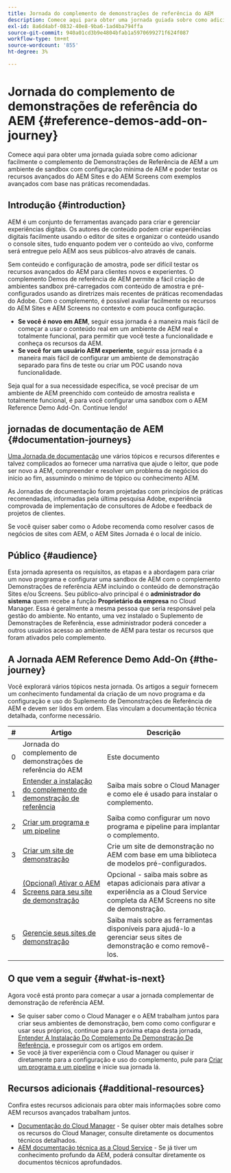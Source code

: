 ```yaml
---
title: Jornada do complemento de demonstrações de referência do AEM
description: Comece aqui para obter uma jornada guiada sobre como adicionar facilmente o complemento de Demonstrações de Referência de AEM a um ambiente de sandbox com configuração mínima de AEM e poder testar os recursos avançados de AEM com exemplos avançados com base nas práticas recomendadas.
exl-id: 8a6d4abf-0832-40e8-9ba6-1ad4ba794ffa
source-git-commit: 940a01cd3b9e4804bfab1a5970699271f624f087
workflow-type: tm+mt
source-wordcount: '855'
ht-degree: 3%

---
```


# Jornada do complemento de demonstrações de referência do AEM {#reference-demos-add-on-journey}

Comece aqui para obter uma jornada guiada sobre como adicionar facilmente o complemento de Demonstrações de Referência de AEM a um ambiente de sandbox com configuração mínima de AEM e poder testar os recursos avançados do AEM Sites e do AEM Screens com exemplos avançados com base nas práticas recomendadas.

## Introdução {#introduction}

AEM é um conjunto de ferramentas avançado para criar e gerenciar experiências digitais. Os autores de conteúdo podem criar experiências digitais facilmente usando o editor de sites e organizar o conteúdo usando o console sites, tudo enquanto podem ver o conteúdo ao vivo, conforme será entregue pelo AEM aos seus públicos-alvo através de canais.

Sem conteúdo e configuração de amostra, pode ser difícil testar os recursos avançados do AEM para clientes novos e experientes. O complemento Demos de referência de AEM permite a fácil criação de ambientes sandbox pré-carregados com conteúdo de amostra e pré-configurados usando as diretrizes mais recentes de práticas recomendadas do Adobe. Com o complemento, é possível avaliar facilmente os recursos do AEM Sites e AEM Screens no contexto e com pouca configuração.

* **Se você é novo em AEM**, seguir essa jornada é a maneira mais fácil de começar a usar o conteúdo real em um ambiente de AEM real e totalmente funcional, para permitir que você teste a funcionalidade e conheça os recursos da AEM.
* **Se você for um usuário AEM experiente**, seguir essa jornada é a maneira mais fácil de configurar um ambiente de demonstração separado para fins de teste ou criar um POC usando nova funcionalidade.

Seja qual for a sua necessidade específica, se você precisar de um ambiente de AEM preenchido com conteúdo de amostra realista e totalmente funcional, é para você configurar uma sandbox com o AEM Reference Demo Add-On. Continue lendo!

## jornadas de documentação de AEM {#documentation-journeys}

[Uma Jornada de documentação](/help/journey-documentation/documentation-journeys.md) une vários tópicos e recursos diferentes e talvez complicados ao fornecer uma narrativa que ajude o leitor, que pode ser novo a AEM, compreender e resolver um problema de negócios do início ao fim, assumindo o mínimo de tópico ou conhecimento AEM.

As Jornadas de documentação foram projetadas com princípios de práticas recomendadas, informadas pela última pesquisa Adobe, experiência comprovada de implementação de consultores de Adobe e feedback de projetos de clientes.

Se você quiser saber como o Adobe recomenda como resolver casos de negócios de sites com AEM, o AEM Sites Jornada é o local de início.

## Público {#audience}

Esta jornada apresenta os requisitos, as etapas e a abordagem para criar um novo programa e configurar uma sandbox de AEM com o complemento Demonstrações de referência AEM incluindo o conteúdo de demonstração Sites e/ou Screens. Seu público-alvo principal é o **administrador do sistema** quem recebe a função **Proprietário da empresa** no Cloud Manager. Essa é geralmente a mesma pessoa que seria responsável pela gestão do ambiente. No entanto, uma vez instalado o Suplemento de Demonstrações de Referência, esse administrador poderá conceder a outros usuários acesso ao ambiente de AEM para testar os recursos que foram ativados pelo complemento.

## A Jornada AEM Reference Demo Add-On {#the-journey}

Você explorará vários tópicos nesta jornada. Os artigos a seguir fornecem um conhecimento fundamental da criação de um novo programa e da configuração e uso do Suplemento de Demonstrações de Referência de AEM e devem ser lidos em ordem. Elas vinculam a documentação técnica detalhada, conforme necessário.

| # | Artigo | Descrição |
|---|---|---|
| 0 | Jornada do complemento de demonstrações de referência do AEM | Este documento |
| 1 | [Entender a instalação do complemento de demonstração de referência](installation.md) | Saiba mais sobre o Cloud Manager e como ele é usado para instalar o complemento. |
| 2 | [Criar um programa e um pipeline](create-program.md) | Saiba como configurar um novo programa e pipeline para implantar o complemento. |
| 3 | [Criar um site de demonstração](create-site.md) | Crie um site de demonstração no AEM com base em uma biblioteca de modelos pré-configurados. |
| 4 | [(Opcional) Ativar o AEM Screens para seu site de demonstração](screens.md) | Opcional - saiba mais sobre as etapas adicionais para ativar a experiência as a Cloud Service completa da AEM Screens no site de demonstração. |
| 5 | [Gerencie seus sites de demonstração](manage.md) | Saiba mais sobre as ferramentas disponíveis para ajudá-lo a gerenciar seus sites de demonstração e como removê-los. |

## O que vem a seguir {#what-is-next}

Agora você está pronto para começar a usar a jornada complementar de demonstração de referência AEM.

* Se quiser saber como o Cloud Manager e o AEM trabalham juntos para criar seus ambientes de demonstração, bem como como configurar e usar seus próprios, continue para a próxima etapa desta jornada, [Entender A Instalação Do Complemento De Demonstração De Referência,](installation.md) e prosseguir com os artigos em ordem.
* Se você já tiver experiência com o Cloud Manager ou quiser ir diretamente para a configuração e uso do complemento, pule para [Criar um programa e um pipeline](create-program.md) e inicie sua jornada lá.

## Recursos adicionais {#additional-resources}

Confira estes recursos adicionais para obter mais informações sobre como AEM recursos avançados trabalham juntos.

* [Documentação do Cloud Manager](https://experienceleague.adobe.com/docs/experience-manager-cloud-service/onboarding/onboarding-concepts/cloud-manager-introduction.html) - Se quiser obter mais detalhes sobre os recursos do Cloud Manager, consulte diretamente os documentos técnicos detalhados.
* [AEM documentação técnica as a Cloud Service](https://experienceleague.adobe.com/docs/experience-manager-cloud-service.html?lang=pt-BR) - Se já tiver um conhecimento profundo da AEM, poderá consultar diretamente os documentos técnicos aprofundados.
